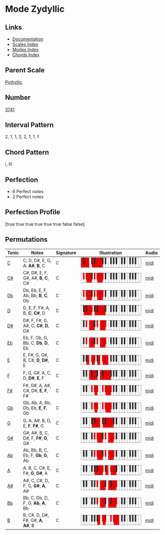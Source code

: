 # Mode Zydyllic

## Links

- [Documentation](README.md)
- [Scales Index](Scales.md)
- [Modes Index](Modes.md)
- [Chords Index](Chords.md)

## Parent Scale

[Pothyllic](ScalePothyllic.md)

## Number

[3741](https://ianring.com/musictheory/scales/3741)

## Interval Pattern

2, 1, 1, 3, 2, 1, 1, 1

## Chord Pattern

i, III

## Perfection

- 6 Perfect notes
- 2 Perfect notes

## Perfection Profile

[true true true true true true false false]

## Permutations

| Tonic | Notes | Signature | Illustration | Audio |
|-------|-------|-----------|--------------|-------|
| [C](ModeCNaturalZydyllic.md) | C, D, D#, E, G, A, **A#**, **B**, C | C | ![CNaturalZydyllic](ModeCNaturalZydyllic.png) | [midi](https://github.com/edipermadi/music/blob/main/docs/ModeCNaturalZydyllic.mid?raw=true) |
| [C#](ModeCSharpZydyllic.md) | C#, D#, E, F, G#, A#, **B**, **C**, C# | C | ![CSharpZydyllic](ModeCSharpZydyllic.png) | [midi](https://github.com/edipermadi/music/blob/main/docs/ModeCSharpZydyllic.mid?raw=true) |
| [Db](ModeDFlatZydyllic.md) | Db, Eb, E, F, Ab, Bb, **B**, **C**, Db | C | ![DFlatZydyllic](ModeDFlatZydyllic.png) | [midi](https://github.com/edipermadi/music/blob/main/docs/ModeDFlatZydyllic.mid?raw=true) |
| [D](ModeDNaturalZydyllic.md) | D, E, F, F#, A, B, **C**, **C#**, D | C | ![DNaturalZydyllic](ModeDNaturalZydyllic.png) | [midi](https://github.com/edipermadi/music/blob/main/docs/ModeDNaturalZydyllic.mid?raw=true) |
| [D#](ModeDSharpZydyllic.md) | D#, F, F#, G, A#, C, **C#**, **D**, D# | C | ![DSharpZydyllic](ModeDSharpZydyllic.png) | [midi](https://github.com/edipermadi/music/blob/main/docs/ModeDSharpZydyllic.mid?raw=true) |
| [Eb](ModeEFlatZydyllic.md) | Eb, F, Gb, G, Bb, C, **Db**, **D**, Eb | C | ![EFlatZydyllic](ModeEFlatZydyllic.png) | [midi](https://github.com/edipermadi/music/blob/main/docs/ModeEFlatZydyllic.mid?raw=true) |
| [E](ModeENaturalZydyllic.md) | E, F#, G, G#, B, C#, **D**, **D#**, E | C | ![ENaturalZydyllic](ModeENaturalZydyllic.png) | [midi](https://github.com/edipermadi/music/blob/main/docs/ModeENaturalZydyllic.mid?raw=true) |
| [F](ModeFNaturalZydyllic.md) | F, G, G#, A, C, D, **D#**, **E**, F | C | ![FNaturalZydyllic](ModeFNaturalZydyllic.png) | [midi](https://github.com/edipermadi/music/blob/main/docs/ModeFNaturalZydyllic.mid?raw=true) |
| [F#](ModeFSharpZydyllic.md) | F#, G#, A, A#, C#, D#, **E**, **F**, F# | C | ![FSharpZydyllic](ModeFSharpZydyllic.png) | [midi](https://github.com/edipermadi/music/blob/main/docs/ModeFSharpZydyllic.mid?raw=true) |
| [Gb](ModeGFlatZydyllic.md) | Gb, Ab, A, Bb, Db, Eb, **E**, **F**, Gb | C | ![GFlatZydyllic](ModeGFlatZydyllic.png) | [midi](https://github.com/edipermadi/music/blob/main/docs/ModeGFlatZydyllic.mid?raw=true) |
| [G](ModeGNaturalZydyllic.md) | G, A, A#, B, D, E, **F**, **F#**, G | C | ![GNaturalZydyllic](ModeGNaturalZydyllic.png) | [midi](https://github.com/edipermadi/music/blob/main/docs/ModeGNaturalZydyllic.mid?raw=true) |
| [G#](ModeGSharpZydyllic.md) | G#, A#, B, C, D#, F, **F#**, **G**, G# | C | ![GSharpZydyllic](ModeGSharpZydyllic.png) | [midi](https://github.com/edipermadi/music/blob/main/docs/ModeGSharpZydyllic.mid?raw=true) |
| [Ab](ModeAFlatZydyllic.md) | Ab, Bb, B, C, Eb, F, **Gb**, **G**, Ab | C | ![AFlatZydyllic](ModeAFlatZydyllic.png) | [midi](https://github.com/edipermadi/music/blob/main/docs/ModeAFlatZydyllic.mid?raw=true) |
| [A](ModeANaturalZydyllic.md) | A, B, C, C#, E, F#, **G**, **G#**, A | C | ![ANaturalZydyllic](ModeANaturalZydyllic.png) | [midi](https://github.com/edipermadi/music/blob/main/docs/ModeANaturalZydyllic.mid?raw=true) |
| [A#](ModeASharpZydyllic.md) | A#, C, C#, D, F, G, **G#**, **A**, A# | C | ![ASharpZydyllic](ModeASharpZydyllic.png) | [midi](https://github.com/edipermadi/music/blob/main/docs/ModeASharpZydyllic.mid?raw=true) |
| [Bb](ModeBFlatZydyllic.md) | Bb, C, Db, D, F, G, **Ab**, **A**, Bb | C | ![BFlatZydyllic](ModeBFlatZydyllic.png) | [midi](https://github.com/edipermadi/music/blob/main/docs/ModeBFlatZydyllic.mid?raw=true) |
| [B](ModeBNaturalZydyllic.md) | B, C#, D, D#, F#, G#, **A**, **A#**, B | C | ![BNaturalZydyllic](ModeBNaturalZydyllic.png) | [midi](https://github.com/edipermadi/music/blob/main/docs/ModeBNaturalZydyllic.mid?raw=true) |
